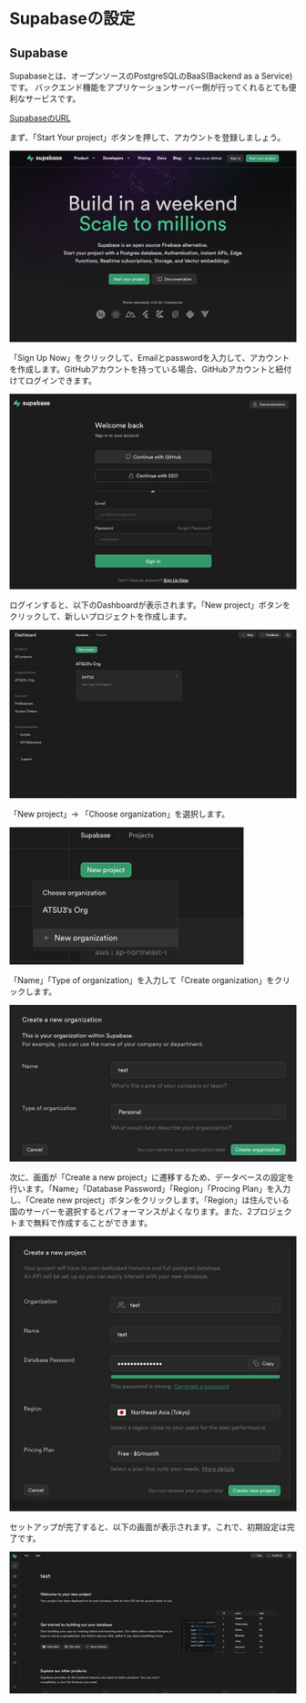 <head>
  <link href="../css/extra.css" rel="stylesheet"></link>
</head>

# Supabaseの設定

## Supabase
Supabaseとは、オープンソースのPostgreSQLのBaaS(Backend as a Service)です。
バックエンド機能をアプリケーションサーバー側が行ってくれるとても便利なサービスです。

[SupabaseのURL](https://supabase.com/)

まず、「Start Your project」ボタンを押して、アカウントを登録しましょう。

![](../../../images/basic/Database/supabase/supabase_1.jpg#center)

「Sign Up Now」をクリックして、Emailとpasswordを入力して、アカウントを作成します。GitHubアカウントを持っている場合、GitHubアカウントと紐付けてログインできます。

![](../../../images/basic/Database/supabase/supabase_2.jpg#center)

ログインすると、以下のDashboardが表示されます。「New project」ボタンをクリックして、新しいプロジェクトを作成します。

![](../../../images/basic/Database/supabase/supabase_3.jpg#center)

「New project」-> 「Choose organization」を選択します。

![](../../../images/basic/Database/supabase/supabase_4.jpg#center)

「Name」「Type of organization」を入力して「Create organization」をクリックします。

![](../../../images/basic/Database/supabase/supabase_5.jpg#center)

次に、画面が「Create a new project」に遷移するため、データベースの設定を行います。「Name」「Database Password」「Region」「Procing Plan」を入力し、「Create new project」ボタンをクリックします。「Region」は住んでいる国のサーバーを選択するとパフォーマンスがよくなります。また、2プロジェクトまで無料で作成することができます。

![](../../../images/basic/Database/supabase/supabase_6.jpg#center)

セットアップが完了すると、以下の画面が表示されます。これで、初期設定は完了です。

![](../../../images/basic/Database/supabase/supabase_7.jpg#center)


